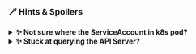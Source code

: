 ### 🪄 Hints & Spoilers

<details>
  <summary><b>✨ Not sure where the ServiceAccount in k8s pod? </b></summary>
  <div>
    <div>Simple googling and looking at docs can show that you can get service account details avaiolable in pod at <b>/var/run/secrets/kubernetes.io/serviceaccount/</b> 🙌</div>
  </div>
</details>

<details>
  <summary><b>✨ Stuck at querying the API Server? </b></summary>
  <div>
    <div>Again look at docs here as well. To save your time, here you go <a href="https://kubernetes.io/docs/tasks/run-application/access-api-from-pod/">Accessing the Kubernetes API from a Pod</a>. Have fun 🎉</div>
  </div>
</details>